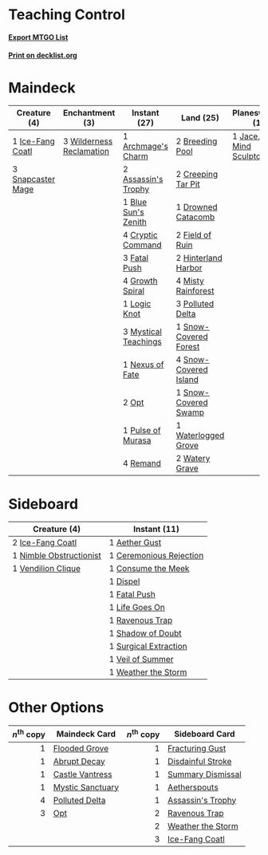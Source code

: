 # Teaching Control

#### [Export MTGO List](../collection/Teaching%20Control/Teaching%20Control.txt)
#### [Print on decklist.org](http://decklist.org/?deckmain=1%09Archmage's%20Charm%0A2%09Assassin's%20Trophy%0A1%09Blue%20Sun's%20Zenith%0A2%09Breeding%20Pool%0A2%09Creeping%20Tar%20Pit%0A4%09Cryptic%20Command%0A1%09Drowned%20Catacomb%0A3%09Fatal%20Push%0A2%09Field%20of%20Ruin%0A4%09Growth%20Spiral%0A2%09Hinterland%20Harbor%0A1%09Ice-Fang%20Coatl%0A1%09Jace,%20the%20Mind%20Sculptor%0A1%09Logic%20Knot%0A4%09Misty%20Rainforest%0A3%09Mystical%20Teachings%0A1%09Nexus%20of%20Fate%0A2%09Opt%0A3%09Polluted%20Delta%0A1%09Pulse%20of%20Murasa%0A4%09Remand%0A3%09Snapcaster%20Mage%0A1%09Snow-Covered%20Forest%0A4%09Snow-Covered%20Island%0A1%09Snow-Covered%20Swamp%0A1%09Waterlogged%20Grove%0A2%09Watery%20Grave%0A3%09Wilderness%20Reclamation&deckside=1%09Aether%20Gust%0A1%09Ceremonious%20Rejection%0A1%09Consume%20the%20Meek%0A1%09Dispel%0A1%09Fatal%20Push%0A2%09Ice-Fang%20Coatl%0A1%09Life%20Goes%20On%0A1%09Nimble%20Obstructionist%0A1%09Ravenous%20Trap%0A1%09Shadow%20of%20Doubt%0A1%09Surgical%20Extraction%0A1%09Veil%20of%20Summer%0A1%09Vendilion%20Clique%0A1%09Weather%20the%20Storm)
# Maindeck

|                                        Creature (4)                                        |                                          Enchantment (3)                                          |                                         Instant (27)                                          |                                           Land (25)                                            |                                          Planeswalker (1)                                          |
|--------------------------------------------------------------------------------------------|---------------------------------------------------------------------------------------------------|-----------------------------------------------------------------------------------------------|------------------------------------------------------------------------------------------------|----------------------------------------------------------------------------------------------------|
|1 [Ice-Fang Coatl](http://gatherer.wizards.com/Pages/Card/Details.aspx?multiverseid=464152) |3 [Wilderness Reclamation](http://gatherer.wizards.com/Pages/Card/Details.aspx?multiverseid=457293)|1 [Archmage's Charm](http://gatherer.wizards.com/Pages/Card/Details.aspx?multiverseid=463989)  |2 [Breeding Pool](http://gatherer.wizards.com/Pages/Card/Details.aspx?multiverseid=97088)       |1 [Jace, the Mind Sculptor](http://gatherer.wizards.com/Pages/Card/Details.aspx?multiverseid=442051)|
|3 [Snapcaster Mage](http://gatherer.wizards.com/Pages/Card/Details.aspx?multiverseid=227676)|                                                                                                   |2 [Assassin's Trophy](http://gatherer.wizards.com/Pages/Card/Details.aspx?multiverseid=452902) |2 [Creeping Tar Pit](http://gatherer.wizards.com/Pages/Card/Details.aspx?multiverseid=457138)   |                                                                                                    |
|                                                                                            |                                                                                                   |1 [Blue Sun's Zenith](http://gatherer.wizards.com/Pages/Card/Details.aspx?multiverseid=442033) |1 [Drowned Catacomb](http://gatherer.wizards.com/Pages/Card/Details.aspx?multiverseid=430633)   |                                                                                                    |
|                                                                                            |                                                                                                   |4 [Cryptic Command](http://gatherer.wizards.com/Pages/Card/Details.aspx?multiverseid=438614)   |2 [Field of Ruin](http://gatherer.wizards.com/Pages/Card/Details.aspx?multiverseid=435415)      |                                                                                                    |
|                                                                                            |                                                                                                   |3 [Fatal Push](http://gatherer.wizards.com/Pages/Card/Details.aspx?multiverseid=423724)        |2 [Hinterland Harbor](http://gatherer.wizards.com/Pages/Card/Details.aspx?multiverseid=443128)  |                                                                                                    |
|                                                                                            |                                                                                                   |4 [Growth Spiral](http://gatherer.wizards.com/Pages/Card/Details.aspx?multiverseid=457322)     |4 [Misty Rainforest](http://gatherer.wizards.com/Pages/Card/Details.aspx?multiverseid=405102)   |                                                                                                    |
|                                                                                            |                                                                                                   |1 [Logic Knot](http://gatherer.wizards.com/Pages/Card/Details.aspx?multiverseid=126151)        |3 [Polluted Delta](http://gatherer.wizards.com/Pages/Card/Details.aspx?multiverseid=405104)     |                                                                                                    |
|                                                                                            |                                                                                                   |3 [Mystical Teachings](http://gatherer.wizards.com/Pages/Card/Details.aspx?multiverseid=425869)|1 [Snow-Covered Forest](http://gatherer.wizards.com/Pages/Card/Details.aspx?multiverseid=121192)|                                                                                                    |
|                                                                                            |                                                                                                   |1 [Nexus of Fate](http://gatherer.wizards.com/Pages/Card/Details.aspx?multiverseid=450253)     |4 [Snow-Covered Island](http://gatherer.wizards.com/Pages/Card/Details.aspx?multiverseid=121130)|                                                                                                    |
|                                                                                            |                                                                                                   |2 [Opt](http://gatherer.wizards.com/Pages/Card/Details.aspx?multiverseid=442948)               |1 [Snow-Covered Swamp](http://gatherer.wizards.com/Pages/Card/Details.aspx?multiverseid=121256) |                                                                                                    |
|                                                                                            |                                                                                                   |1 [Pulse of Murasa](http://gatherer.wizards.com/Pages/Card/Details.aspx?multiverseid=446177)   |1 [Waterlogged Grove](http://gatherer.wizards.com/Pages/Card/Details.aspx?multiverseid=464198)  |                                                                                                    |
|                                                                                            |                                                                                                   |4 [Remand](http://gatherer.wizards.com/Pages/Card/Details.aspx?multiverseid=380255)            |2 [Watery Grave](http://gatherer.wizards.com/Pages/Card/Details.aspx?multiverseid=405114)       |                                                                                                    |


# Sideboard

|                                           Creature (4)                                           |                                           Instant (11)                                           |
|--------------------------------------------------------------------------------------------------|--------------------------------------------------------------------------------------------------|
|2 [Ice-Fang Coatl](http://gatherer.wizards.com/Pages/Card/Details.aspx?multiverseid=464152)       |1 [Aether Gust](http://gatherer.wizards.com/Pages/Card/Details.aspx?multiverseid=466796)          |
|1 [Nimble Obstructionist](http://gatherer.wizards.com/Pages/Card/Details.aspx?multiverseid=430729)|1 [Ceremonious Rejection](http://gatherer.wizards.com/Pages/Card/Details.aspx?multiverseid=417613)|
|1 [Vendilion Clique](http://gatherer.wizards.com/Pages/Card/Details.aspx?multiverseid=442065)     |1 [Consume the Meek](http://gatherer.wizards.com/Pages/Card/Details.aspx?multiverseid=401691)     |
|                                                                                                  |1 [Dispel](http://gatherer.wizards.com/Pages/Card/Details.aspx?multiverseid=401858)               |
|                                                                                                  |1 [Fatal Push](http://gatherer.wizards.com/Pages/Card/Details.aspx?multiverseid=423724)           |
|                                                                                                  |1 [Life Goes On](http://gatherer.wizards.com/Pages/Card/Details.aspx?multiverseid=430810)         |
|                                                                                                  |1 [Ravenous Trap](http://gatherer.wizards.com/Pages/Card/Details.aspx?multiverseid=197537)        |
|                                                                                                  |1 [Shadow of Doubt](http://gatherer.wizards.com/Pages/Card/Details.aspx?multiverseid=83827)       |
|                                                                                                  |1 [Surgical Extraction](http://gatherer.wizards.com/Pages/Card/Details.aspx?multiverseid=397706)  |
|                                                                                                  |1 [Veil of Summer](http://gatherer.wizards.com/Pages/Card/Details.aspx?multiverseid=466952)       |
|                                                                                                  |1 [Weather the Storm](http://gatherer.wizards.com/Pages/Card/Details.aspx?multiverseid=464140)    |


# Other Options

|*n*<sup>th</sup> copy|                                       Maindeck Card                                       |*n*<sup>th</sup> copy|                                       Sideboard Card                                       |
|--------------------:|-------------------------------------------------------------------------------------------|--------------------:|--------------------------------------------------------------------------------------------|
|                    1|[Flooded Grove](http://gatherer.wizards.com/Pages/Card/Details.aspx?multiverseid=442228)   |                    1|[Fracturing Gust](http://gatherer.wizards.com/Pages/Card/Details.aspx?multiverseid=146759)  |
|                    1|[Abrupt Decay](http://gatherer.wizards.com/Pages/Card/Details.aspx?multiverseid=456061)    |                    1|[Disdainful Stroke](http://gatherer.wizards.com/Pages/Card/Details.aspx?multiverseid=420705)|
|                    1|[Castle Vantress](http://gatherer.wizards.com/Pages/Card/Details.aspx?multiverseid=473204) |                    1|[Summary Dismissal](http://gatherer.wizards.com/Pages/Card/Details.aspx?multiverseid=414370)|
|                    1|[Mystic Sanctuary](http://gatherer.wizards.com/Pages/Card/Details.aspx?multiverseid=473209)|                    1|[Aetherspouts](http://gatherer.wizards.com/Pages/Card/Details.aspx?multiverseid=383178)     |
|                    4|[Polluted Delta](http://gatherer.wizards.com/Pages/Card/Details.aspx?multiverseid=405104)  |                    1|[Assassin's Trophy](http://gatherer.wizards.com/Pages/Card/Details.aspx?multiverseid=452902)|
|                    3|[Opt](http://gatherer.wizards.com/Pages/Card/Details.aspx?multiverseid=442948)             |                    2|[Ravenous Trap](http://gatherer.wizards.com/Pages/Card/Details.aspx?multiverseid=197537)    |
|                     |                                                                                           |                    2|[Weather the Storm](http://gatherer.wizards.com/Pages/Card/Details.aspx?multiverseid=464140)|
|                     |                                                                                           |                    3|[Ice-Fang Coatl](http://gatherer.wizards.com/Pages/Card/Details.aspx?multiverseid=464152)   |

